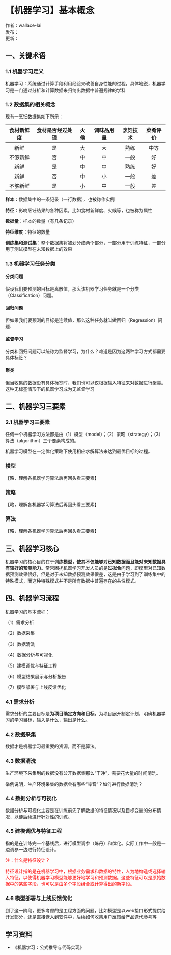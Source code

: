 # 【机器学习】基本概念

作者：wallace-lai <br/>
发布：<br/>
更新：<br/>

## 一、关键术语
### 1.1 机器学习定义
机器学习：系统通过计算手段利用经验来改善自身性能的过程，具体地说，机器学习是一门通过分析和计算数据来归纳出数据中普遍规律的学科

### 1.2 数据集的相关概念
现有一烹饪数据集如下所示：

|食材新鲜度|食材是否经过处理|火候|调味品用量|烹饪技术|菜肴评价|
| :-: | :-: | :-: | :-: | :-: | :-: |
|新鲜|是|大|大|熟练|中等|
|不够新鲜|否|中|中|一般|好|
|新鲜|是|中|中|熟练|好|
|新鲜|否|中|小|一般|差|
|不够新鲜|是|小|中|一般|差|

**样本**：数据集中的一条记录（一行数据），也被称作实例

**特征**：影响烹饪结果的各种因素，比如食材新鲜度、火候等，也被称为属性

**数据量**：样本的数量（有几条记录）

**特征维度**：特征的数量

**训练集和测试集**：整个数据集将被划分成两个部分，一部分用于训练特征，一部分用于测试模型在未知数据上的效果


### 1.3 机器学习任务分类

#### 分类问题
假设我们要预测的目标是离散值，那么该机器学习任务就是一个分类（Classification）问题。

#### 回归问题
但如果我们要预测的目标是连续值，那么这种任务就叫做回归（Regression）问题.

#### 监督学习
分类和回归问题可以统称为监督学习，为什么？难道是因为这两种学习方式都需要具体标签？

#### 聚类
但当收集的数据没有具体标签时，我们也可以仅根据输入特征来对数据进行聚类。这种无标签情形下的机器学习成为无监督学习

## 二、机器学习三要素

### 2.1 机器学习三要素
任何一个机器学习方法都是由（1）模型（model）；（2）策略（strategy）；（3）算法（algorithm）三个要素构成的。

机器学习模型在一定优化策略下使用相应求解算法来达到最优目标的过程。

### 模型
【略，理解各机器学习算法后再回头看三要素】

### 策略
【略，理解各机器学习算法后再回头看三要素】

### 算法
【略，理解各机器学习算法后再回头看三要素】

## 三、机器学习核心
机器学习的核心目的在于**训练模型，使其不仅能够对已知数据而且能对未知数据具有较好的预测能力**。常常困扰机器学习开发人员的是**过拟合**问题，即模型对已知数据预测效果很好，但是对于未知数据预测效果很差，这是由于学习到了训练集中的特殊模式，而这种特殊模式并不是所有数据中普遍存在的共性模式。

## 四、机器学习流程

机器学习的基本流程：

（1）需求分析

（2）数据采集

（3）数据清洗

（4）数据分析与可视化

（5）建模调优与特征工程

（6）模型结果展示与分析报告

（7）模型部署与上线反馈优化

### 4.1 需求分析
需求分析的主要目标是**为项目确定方向和目标**，为项目展开制定计划，明确机器学习的学习目标，输入是什么，输出是什么。

### 4.2 数据采集
数据才是机器学习最重要的资源，而不是算法。 

### 4.3 数据清洗
生产环境下采集到的数据没有公开数据集那么“干净”，需要花大量的时间清洗。

举例说明，生产环境采集的数据会有哪些“噪音”？如何进行数据清洗？

### 4.4 数据分析与可视化
数据分析与可视化主要是在训练前先了解数据的特征情况以及目标变量的分布情况，以便后续进行针对性的训练。

### 4.5 建模调优与特征工程
指的是在训练完一个基线后，进行模型调参（炼丹）和优化。实际工作中一般是一边调参一边进行特征设计。

<p style="color:red;">
注：什么是特征设计？
</p>

<p style="color:red;">
特征设计指的是在机器学习中，根据业务需求和数据的特性，人为地构造或选择输入特征，以使得机器学习模型能够更好地学习和预测数据。这些特征可以是原始数据中的某些字段，也可以是由多个字段组合或计算得出的新字段。
</p>

### 4.6 模型部署与上线反馈优化
到了这一阶段，更多考虑的是工程方面的问题，比如模型是以web接口形式提供给开发部分，还是直接嵌入到软件中，后续如何收集用户反馈给产品迭代参考等

## 学习资料
- 《机器学习：公式推导与代码实现》
